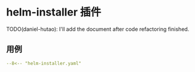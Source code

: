 # helm-installer 插件

TODO(daniel-hutao): I'll add the document after code refactoring finished.

## 用例

``` yaml
--8<-- "helm-installer.yaml"
```
